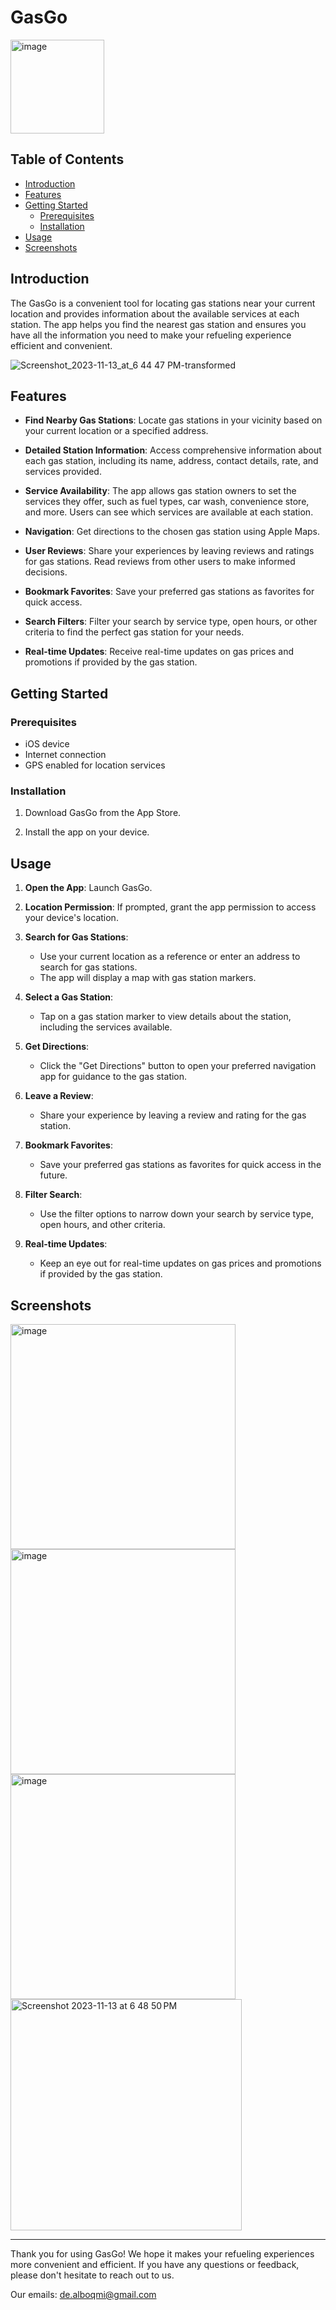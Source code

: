 # GasGo

<img width="150" alt="image" src="https://github.com/Gehad1995/GasGo/assets/98451075/91efcdaf-5c9b-4d90-9cec-44ab18920ad3">



## Table of Contents

- [Introduction](#introduction)
- [Features](#features)
- [Getting Started](#getting-started)
  - [Prerequisites](#prerequisites)
  - [Installation](#installation)
- [Usage](#usage)
- [Screenshots](#screenshots)


## Introduction

The GasGo is a convenient tool for locating gas stations near your current location and provides information about the available services at each station. The app helps you find the nearest gas station and ensures you have all the information you need to make your refueling experience efficient and convenient.

![Screenshot_2023-11-13_at_6 44 47 PM-transformed](https://github.com/Gehad1995/GasGo/assets/98451075/8fd0a0a8-0b3b-486d-b36c-a7d99093f781)


## Features

- **Find Nearby Gas Stations**: Locate gas stations in your vicinity based on your current location or a specified address.

- **Detailed Station Information**: Access comprehensive information about each gas station, including its name, address, contact details, rate, and services provided.

- **Service Availability**: The app allows gas station owners to set the services they offer, such as fuel types, car wash, convenience store, and more. Users can see which services are available at each station.

- **Navigation**: Get directions to the chosen gas station using Apple Maps.

- **User Reviews**: Share your experiences by leaving reviews and ratings for gas stations. Read reviews from other users to make informed decisions.

- **Bookmark Favorites**: Save your preferred gas stations as favorites for quick access.

- **Search Filters**: Filter your search by service type, open hours, or other criteria to find the perfect gas station for your needs.

- **Real-time Updates**: Receive real-time updates on gas prices and promotions if provided by the gas station.

## Getting Started

### Prerequisites

- iOS device
- Internet connection
- GPS enabled for location services

### Installation

1. Download GasGo from the App Store.

2. Install the app on your device.

## Usage

1. **Open the App**: Launch GasGo.

2. **Location Permission**: If prompted, grant the app permission to access your device's location.

3. **Search for Gas Stations**:
   - Use your current location as a reference or enter an address to search for gas stations.
   - The app will display a map with gas station markers.

4. **Select a Gas Station**:
   - Tap on a gas station marker to view details about the station, including the services available.

5. **Get Directions**:
   - Click the "Get Directions" button to open your preferred navigation app for guidance to the gas station.

6. **Leave a Review**:
   - Share your experience by leaving a review and rating for the gas station.

7. **Bookmark Favorites**:
   - Save your preferred gas stations as favorites for quick access in the future.

8. **Filter Search**:
   - Use the filter options to narrow down your search by service type, open hours, and other criteria.

9. **Real-time Updates**:
   - Keep an eye out for real-time updates on gas prices and promotions if provided by the gas station.

## Screenshots

<img width="360" alt="image" src="https://github.com/Gehad1995/GasGo/assets/98451075/f062f10f-8d5f-4fa0-8d0e-a455ed15406b">
  <img width="360" alt="image" src="https://github.com/Gehad1995/GasGo/assets/98451075/65f529e3-306d-4439-962f-806435d1ff80">
  <img width="360" alt="image" src="https://github.com/Gehad1995/GasGo/assets/98451075/b79437ec-e6eb-4156-941e-5d24e036e2d8">
   <img width="370" alt="Screenshot 2023-11-13 at 6 48 50 PM" src="https://github.com/Gehad1995/GasGo/assets/98451075/d835da61-df8b-4366-a7b7-ae3ea58cda42">








---

Thank you for using GasGo! We hope it makes your refueling experiences more convenient and efficient. If you have any questions or feedback, please don't hesitate to reach out to us.


Our emails:
de.alboqmi@gmail.com

